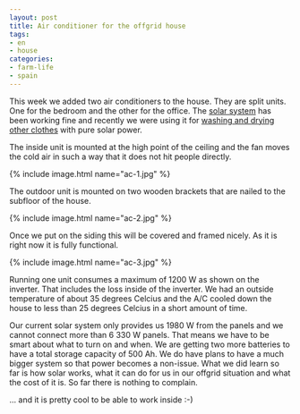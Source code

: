 ```yaml
---
layout: post
title: Air conditioner for the offgrid house
tags:
- en
- house
categories:
- farm-life
- spain
---
```

This week we added two air conditioners to the house. They are split units. One for the bedroom and the other for the office. The [solar system](/2018/07/19/solar-power-for-the-house.html) has been working fine and recently we were using it for [washing and drying other clothes](/2018/08/04/washing-and-drying-with-solar-power.html) with pure solar power.

The inside unit is mounted at the high point of the ceiling and the fan moves the cold air in such a way that it does not hit people directly.

{% include image.html name="ac-1.jpg" %}

The outdoor unit is mounted on two wooden brackets that are nailed to the subfloor of the house.

{% include image.html name="ac-2.jpg" %}

Once we put on the siding this will be covered and framed nicely. As it is right now it is fully functional.

{% include image.html name="ac-3.jpg" %}

Running one unit consumes a maximum of 1200 W as shown on the inverter. That includes the loss inside of the inverter. We had an outside temperature of about 35 degrees Celcius and the A/C cooled down the house to less than 25 degrees Celcius in a short amount of time.

Our current solar system only provides us 1980 W from the panels and we cannot connect more than 6 330 W panels. That means we have to be smart about what to turn on and when. We are getting two more batteries to have a total storage capacity of 500 Ah. We do have plans to have a much bigger system so that power becomes a non-issue. What we did learn so far is how solar works, what it can do for us in our offgrid situation and what the cost of it is. So far there is nothing to complain.

... and it is pretty cool to be able to work inside :-)
